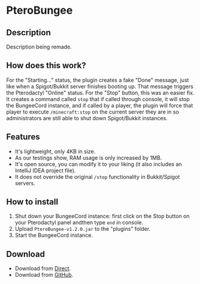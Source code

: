 # PteroBungee
## Description
Description being remade.
## How does this work?
For the "Starting..." status, the plugin creates a fake "Done" message, just like when a Spigot/Bukkit server finishes booting up. That message triggers the Pterodactyl "Online" status.
For the "Stop" button, this was an easier fix. It creates a command called `stop` that if called through console, it will stop the BungeeCord instance, and if called by a player, the plugin will force that player to execute `/minecraft:stop` on the current server they are in so administrators are still able to shut down Spigot/Bukkit instances.
## Features
- It's lightweight, only 4KB in size.
- As our testings show, RAM usage is only increased by 1MB.
- It's open source, you can modify it to your liking (it also includes an IntelliJ IDEA project file).
- It does not override the original `/stop` functionality in Bukkit/Spigot servers.
## How to install
1. Shut down your BungeeCord instance: first click on the Stop button on your Pterodactyl panel andthen type `end` in console.
2. Upload `PteroBungee-v1.2.0.jar` to the "plugins" folder.
3. Start the BungeeCord instance.
## Download
- Download from [Direct](https://data.harrydev.me/PteroBungee/PteroBungee-1.2.0.jar).
- Download from [GitHub](https://github.com/sparkedhost/PteroBungee/releases).